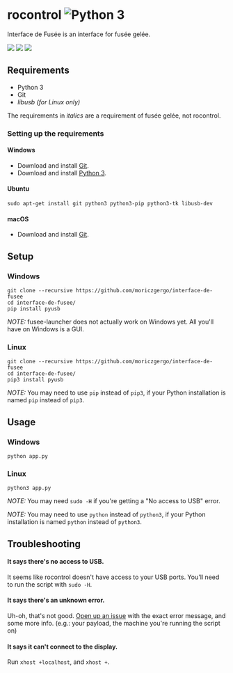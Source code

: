 # rocontrol ![Python 3](https://img.shields.io/badge/python-3-blue.svg)
Interface de Fusée is an interface for fusée gelée.

![](https://github.com/moriczgergo/rocontrol/blob/assets/windows_preview.png) ![](https://raw.githubusercontent.com/moriczgergo/rocontrol/assets/ubuntu_preview.png) ![](https://raw.githubusercontent.com/moriczgergo/rocontrol/assets/mac_preview.png)

## Requirements
 * Python 3
 * Git
 * *libusb (for Linux only)*

The requirements in *italics* are a requirement of fusée gelée, not rocontrol.

### Setting up the requirements

#### Windows

 * Download and install [Git](https://git-scm.com/download/win).
 * Download and install [Python 3](https://www.python.org/downloads/windows/).

#### Ubuntu

`sudo apt-get install git python3 python3-pip python3-tk libusb-dev`

#### macOS

 * Download and install [Git](https://git-scm.com/download/mac).

## Setup

### Windows

```
git clone --recursive https://github.com/moriczgergo/interface-de-fusee
cd interface-de-fusee/
pip install pyusb
```

*NOTE:* fusee-launcher does not actually work on Windows yet. All you'll have on Windows is a GUI.

### Linux

```
git clone --recursive https://github.com/moriczgergo/interface-de-fusee
cd interface-de-fusee/
pip3 install pyusb
```

*NOTE:* You may need to use `pip` instead of `pip3`, if your Python installation is named `pip` instead of `pip3`.

## Usage

### Windows

```
python app.py
```

### Linux

```
python3 app.py
```

*NOTE:* You may need `sudo -H` if you're getting a "No access to USB" error.

*NOTE:* You may need to use `python` instead of `python3`, if your Python installation is named `python` instead of `python3`.

## Troubleshooting

#### It says there's no access to USB.
It seems like rocontrol doesn't have access to your USB ports. You'll need to run the script with `sudo -H`.

#### It says there's an unknown error.
Uh-oh, that's not good. [Open up an issue](https://github.com/moriczgergo/rocontrol/issues/new) with the exact error message, and some more info. (e.g.: your payload, the machine you're running the script on)

#### It says it can't connect to the display.
Run `xhost +localhost`, and `xhost +`.
